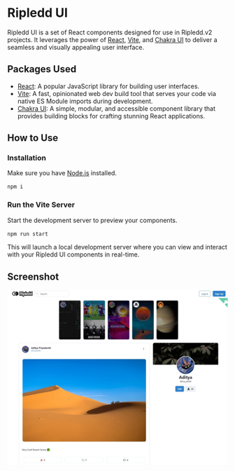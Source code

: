 # Ripledd UI

Ripledd UI is a set of React components designed for use in Ripledd.v2 projects. It leverages the power of [React](https://react.dev), [Vite](https://vitejs.dev), and [Chakra UI](https://chakra-ui.com) to deliver a seamless and visually appealing user interface.

## Packages Used

- [React](https://react.dev): A popular JavaScript library for building user interfaces.
- [Vite](https://vitejs.dev): A fast, opinionated web dev build tool that serves your code via native ES Module imports during development.
- [Chakra UI](https://chakra-ui.com): A simple, modular, and accessible component library that provides building blocks for crafting stunning React applications.

## How to Use

### Installation

Make sure you have [Node.js](https://nodejs.org/) installed.

```bash
npm i
```

### Run the Vite Server

Start the development server to preview your components.

```bash
npm run start
```

This will launch a local development server where you can view and interact with your Ripledd UI components in real-time.


## Screenshot

![Ripledd Component UI](/public/RipleddUIPage.jpeg)